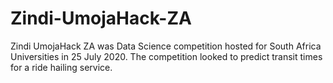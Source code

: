 # Zindi-UmojaHack-ZA
Zindi UmojaHack ZA was Data Science competition hosted for South Africa Universities in 25 July 2020. The competition looked to predict transit times for a ride hailing service. 
